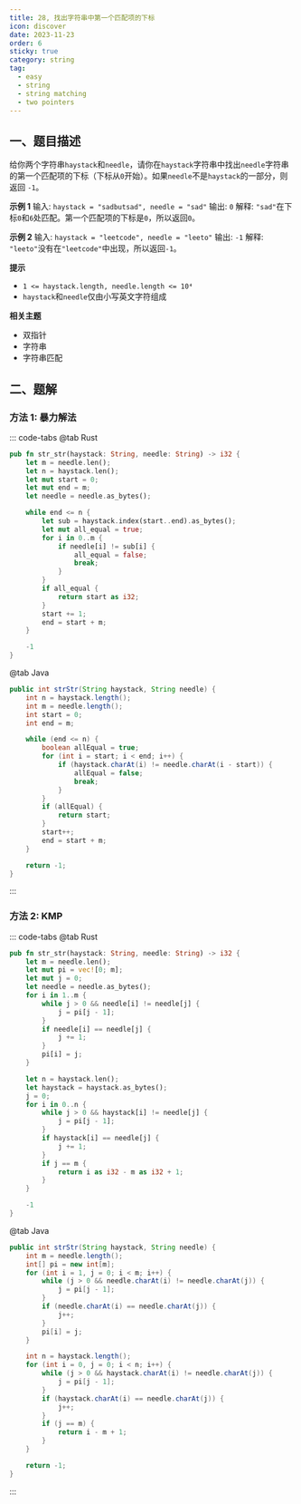 ```yaml
---
title: 28, 找出字符串中第一个匹配项的下标
icon: discover
date: 2023-11-23
order: 6
sticky: true
category: string
tag: 
  - easy
  - string
  - string matching
  - two pointers
---
```


## 一、题目描述
给你两个字符串`haystack`和`needle`，请你在`haystack`字符串中找出`needle`字符串的第一个匹配项的下标（下标从`0`开始）。如果`needle`不是`haystack`的一部分，则返回 `-1`。 

**示例 1**
输入: `haystack = "sadbutsad", needle = "sad"`
输出: `0`
解释: `"sad"`在下标`0`和`6`处匹配。第一个匹配项的下标是`0`，所以返回`0`。

**示例 2**
输入: `haystack = "leetcode", needle = "leeto"`
输出: `-1`
解释: `"leeto"`没有在`"leetcode"`中出现，所以返回`-1`。

**提示**
- `1 <= haystack.length, needle.length <= 10⁴`
- `haystack`和`needle`仅由小写英文字符组成

**相关主题**
- 双指针
- 字符串
- 字符串匹配


## 二、题解
### 方法 1: 暴力解法
::: code-tabs
@tab Rust
```rust
pub fn str_str(haystack: String, needle: String) -> i32 {
    let m = needle.len();
    let n = haystack.len();
    let mut start = 0;
    let mut end = m;
    let needle = needle.as_bytes();

    while end <= n {
        let sub = haystack.index(start..end).as_bytes();
        let mut all_equal = true;
        for i in 0..m {
            if needle[i] != sub[i] {
                all_equal = false;
                break;
            }
        }
        if all_equal {
            return start as i32;
        }
        start += 1;
        end = start + m;
    }

    -1
}
```

@tab Java
```java
public int strStr(String haystack, String needle) {
    int n = haystack.length();
    int m = needle.length();
    int start = 0;
    int end = m;

    while (end <= n) {
        boolean allEqual = true;
        for (int i = start; i < end; i++) {
            if (haystack.charAt(i) != needle.charAt(i - start)) {
                allEqual = false;
                break;
            }
        }
        if (allEqual) {
            return start;
        }
        start++;
        end = start + m;
    }

    return -1;
}
```
:::

### 方法 2: KMP
::: code-tabs
@tab Rust
```rust
pub fn str_str(haystack: String, needle: String) -> i32 {
    let m = needle.len();
    let mut pi = vec![0; m];
    let mut j = 0;
    let needle = needle.as_bytes();
    for i in 1..m {
        while j > 0 && needle[i] != needle[j] {
            j = pi[j - 1];
        }
        if needle[i] == needle[j] {
            j += 1;
        }
        pi[i] = j;
    }

    let n = haystack.len();
    let haystack = haystack.as_bytes();
    j = 0;
    for i in 0..n {
        while j > 0 && haystack[i] != needle[j] {
            j = pi[j - 1];
        }
        if haystack[i] == needle[j] {
            j += 1;
        }
        if j == m {
            return i as i32 - m as i32 + 1;
        }
    }

    -1
}
```

@tab Java
```java
public int strStr(String haystack, String needle) {
    int m = needle.length();
    int[] pi = new int[m];
    for (int i = 1, j = 0; i < m; i++) {
        while (j > 0 && needle.charAt(i) != needle.charAt(j)) {
            j = pi[j - 1];
        }
        if (needle.charAt(i) == needle.charAt(j)) {
            j++;
        }
        pi[i] = j;
    }

    int n = haystack.length();
    for (int i = 0, j = 0; i < n; i++) {
        while (j > 0 && haystack.charAt(i) != needle.charAt(j)) {
            j = pi[j - 1];
        }
        if (haystack.charAt(i) == needle.charAt(j)) {
            j++;
        }
        if (j == m) {
            return i - m + 1;
        }
    }

    return -1;
}
```
:::